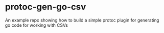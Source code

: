 # protoc-gen-go-csv
An example repo showing how to build a simple protoc plugin for generating go code for working with CSVs
